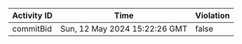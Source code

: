 | Activity ID | Time | Violation |
| --- | --- | --- |
| commitBid | Sun, 12 May 2024 15:22:26 GMT | false |